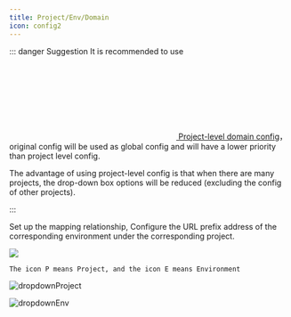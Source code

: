 ```yaml
---
title: Project/Env/Domain
icon: config2
---
```


::: danger Suggestion
It is recommended to use [<svg class="icon svg-icon" aria-hidden="true"><use xlink:href="#icon-domainConfig"></use></svg> Project-level domain config](../features/projectLevelDomainConfig.md)，original config will be used as global config and will have a lower priority than project level config.

The advantage of using project-level config is that when there are many projects, the drop-down box options will be reduced (excluding the config of other projects).

:::

Set up the mapping relationship, Configure the URL prefix address of the corresponding environment under the corresponding project.

![](/img/projectEnvUrl_en.png)

```
The icon P means Project, and the icon E means Environment
```

![dropdownProject](/img/dropdownProject.png)

![dropdownEnv](/img/dropdownEnv.png)
